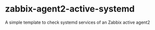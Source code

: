 # zabbix-agent2-active-systemd
A simple template to check systemd services of an Zabbix active agent2
